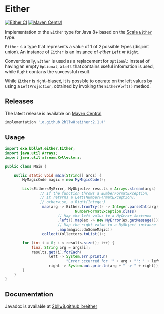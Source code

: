 # Either

[![Either CI](https://github.com/2bllw8/either/actions/workflows/main.yml/badge.svg)](https://github.com/2bllw8/either/actions/workflows/main.yml)
[![Maven Central](https://img.shields.io/maven-central/v/io.github.2bllw8/either)](https://search.maven.org/artifact/io.github.2bllw8/either)

Implementation of the `Either` type for Java 8+ based on the
[Scala `Either` type](https://scala-lang.org/api/3.x/scala/util/Either.html).

`Either` is a type that represents a value of 1 of 2 possible types (disjoint union). An instance of `Either` is an
instance of _either_ `Left` or `Right`.

Conventionally, `Either` is used as a replacement for `Optional`: instead of having an empty
`Optional`, a `Left` that contains useful information is used, while `Right` contains the successful result.

While `Either` is right–biased, it is possible to operate on the left values by using a
`LeftProjection`, obtained by invoking the `Either#left()` method.

## Releases

The latest release is available on [Maven Central](https://search.maven.org/artifact/io.github.2bllw8/either/2.0.0/jar).

```groovy
implementation 'io.github.2bllw8:either:2.1.0'
```

## Usage

```java
import exe.bbllw8.either.Either;
import java.util.Arrays;
import java.util.stream.Collectors;

public class Main {

    public static void main(String[] args) {
        MyMagicCode magic = new MyMagicCode();

        List<Either<MyError, MyObject>> results = Arrays.stream(args)
                // If the function throws a NumberFormatException,
                // it returns a Left(NumberFormatException),
                // otherwise, a Right(Integer)
                .map(arg -> Either.fromTry(() -> Integer.parseInt(arg), 
                                NumberFormatException.class)
                        // Map the left value to a MyError instance
                        .left().map(ex -> new MyError(ex.getMessage()))
                        // Map the right value to a MyObject instance
                        .map(magic::doSomeMagic))
                .collect(Collectors.toList());
        
        for (int i = 0; i < results.size(); i++) {
            final String arg = args[i];
            results.get(i).forEach(
                    left -> System.err.println(
                            "Error occurred for '" + arg + "': " + left),
                    right -> System.out.println(arg + " -> " + right));
        }
    }
}
```

## Documentation

Javadoc is available at [2bllw8.github.io/either](https://2bllw8.github.io/either)